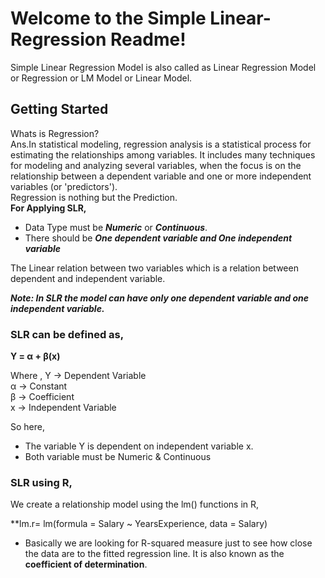 

# Welcome to the Simple Linear-Regression Readme!

Simple Linear Regression Model is also called as Linear Regression Model or Regression or LM Model or Linear Model.  


## Getting Started  
Whats is Regression?  
Ans.In statistical modeling, regression analysis is a statistical process for estimating the relationships among variables. It includes many techniques for modeling and analyzing several variables, when the focus is on the relationship between a dependent variable and one or more independent variables (or 'predictors').  
Regression is nothing but the Prediction.  
**For Applying SLR,**  

* Data Type must be ***Numeric*** or ***Continuous***.  
* There should be ***One dependent variable and One independent variable***  

The Linear relation between two variables which is a relation between dependent and independent variable.  

***Note: In SLR the model can have only one dependent variable and one independent variable.***  

### SLR can be defined as,  

**Y = α + β(x)**  


Where ,
Y -> Dependent Variable  
α -> Constant  
β -> Coefficient  
x -> Independent Variable  

So here,  
* The variable Y is dependent on independent variable x.  
* Both variable must be Numeric & Continuous   
  
  
### SLR using R,
We create a relationship model using the lm() functions in R,  
  
**lm.r= lm(formula = Salary ~ YearsExperience, 
         data = Salary)   
  
* Basically we are looking for R-squared measure just to see how close the data are to the fitted regression line. It is also known as the **coefficient of determination**. 
